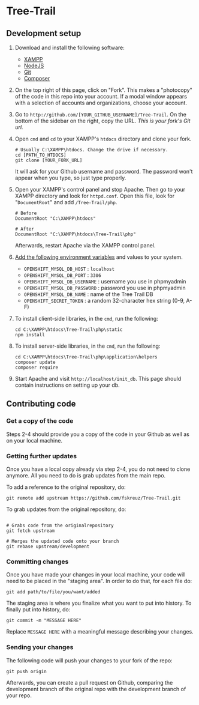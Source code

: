 Tree-Trail
==========

## Development setup

1. Download and install the following software:
    
    - [XAMPP](https://www.apachefriends.org/download.html)
    - [NodeJS](http://nodejs.org/download/)
    - [Git](https://msysgit.github.io/)
    - [Composer](https://getcomposer.org/doc/00-intro.md#using-the-installer)

2. On the top right of this page, click on "Fork". This makes a "photocopy" of the code in this repo into your account. If a modal window appears with a selection of accounts and organizations, choose your account.

3. Go to `http://github.com/[YOUR_GITHUB_USERNAME]/Tree-Trail`. On the bottom of the sidebar on the right, copy the URL. *This is your fork's Git url.*

4. Open `cmd` and `cd` to your XAMPP's `htdocs` directory and clone your fork.
   
    ```shell
    # Usually C:\XAMPP\htdocs. Change the drive if necessary.
    cd [PATH_TO_HTDOCS]
    git clone [YOUR_FORK_URL]
    ```

   It will ask for your Github username and password. The password won't appear when you type, so just type properly.
   
5. Open your XAMPP's control panel and stop Apache. Then go to your XAMPP directory and look for `httpd.conf`. Open this file, look for "`DocumentRoot`" and add `/Tree-Trail/php`.

    ```shell
    # Before
    DocumentRoot "C:\XAMPP\htdocs"

    # After
    DocumentRoot "C:\XAMPP\htdocs\Tree-Trail\php"
    ```

    Afterwards, restart Apache via the XAMPP control panel.

6. [Add the following environment variables](https://www.microsoft.com/resources/documentation/windows/xp/all/proddocs/en-us/sysdm_advancd_environmnt_addchange_variable.mspx?mfr=true) and values to your system. 

    - `OPENSHIFT_MYSQL_DB_HOST` : `localhost`
    - `OPENSHIFT_MYSQL_DB_PORT` : `3306`
    - `OPENSHIFT_MYSQL_DB_USERNAME` : username you use in phpmyadmin
    - `OPENSHIFT_MYSQL_DB_PASSWORD` : password you use in phpmyadmin
    - `OPENSHIFT_MYSQL_DB_NAME` : name of the Tree Trail DB
    - `OPENSHIFT_SECRET_TOKEN` : a random 32-character hex string (0-9, A-F)

7. To install client-side libraries, in the `cmd`, run the following:

    ```
    cd C:\XAMPP\htdocs\Tree-Trail\php\static
    npm install
    ```

8. To install server-side libraries, in the `cmd`, run the following:

    ```
    cd C:\XAMPP\htdocs\Tree-Trail\php\application\helpers
    composer update
    composer require
    ```

9. Start Apache and visit `http://localhost/init_db`. This page should contain instructions on setting up your db.

## Contributing code

### Get a copy of the code

Steps 2-4 should provide you a copy of the code in your Github as well as on your local machine.

### Getting further updates

Once you have a local copy already via step 2-4, you do not need to clone anymore. All you need to do is grab updates from the main repo.

To add a reference to the original repository, do:

```shell
git remote add upstream https://github.com/fskreuz/Tree-Trail.git
```

To grab updates from the original repository, do:

```shell

# Grabs code from the originalrepository
git fetch upstream

# Merges the updated code onto your branch
git rebase upstream/development

```

### Committing changes

Once you have made your changes in your local machine, your code will need to be placed in the "staging area". In order to do that, for each file do:

```shell
git add path/to/file/you/want/added
```

The staging area is where you finalize what you want to put into history. To finally put into history, do:

```shell
git commit -m "MESSAGE HERE"
```

Replace `MESSAGE HERE` with a meaningful message describing your changes.

### Sending your changes

The following code will push your changes to your fork of the repo:

```shell
git push origin
```

Afterwards, you can create a pull request on Github, comparing the development branch of the original repo with the development branch of your repo.